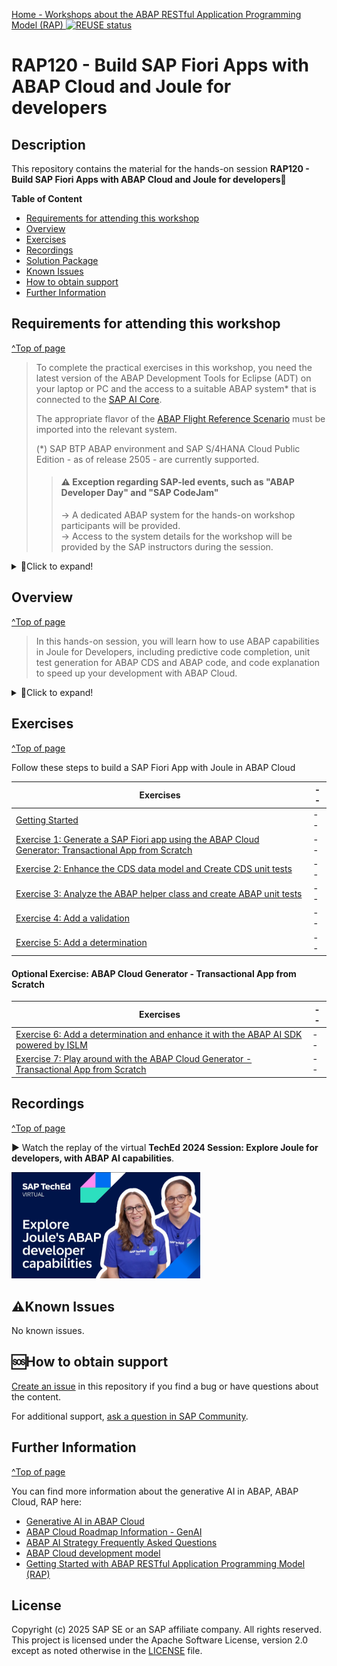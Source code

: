 [Home - Workshops about the ABAP RESTful Application Programming Model (RAP) ](https://github.com/SAP-samples/abap-platform-rap-workshops/blob/main/README.md)
[![REUSE status](https://api.reuse.software/badge/github.com/SAP-samples/abap-platform-rap120)](https://api.reuse.software/info/github.com/SAP-samples/abap-platform-rap120)


<!-- [![REUSE status](https://api.reuse.software/badge/github.com/SAP-samples/abap-platform-rap100)](https://api.reuse.software/info/github.com/SAP-samples/abap-platform-rap100) -->

<!--
# SAP-samples/repository-template
This default template for SAP Samples repositories includes files for README, LICENSE, and .reuse/dep5. All repositories on github.com/SAP-samples will be created based on this template.

# Containing Files

1. The LICENSE file:
In most cases, the license for SAP sample projects is `Apache 2.0`.

2. The .reuse/dep5 file: 
The [Reuse Tool](https://reuse.software/) must be used for your samples project. You can find the .reuse/dep5 in the project initial. Please replace the parts inside the single angle quotation marks < > by the specific information for your repository

3. The README.md file (this file):
Please edit this file as it is the primary description file for your project. You can find some placeholder titles for sections below.
-->

# RAP120 - Build SAP Fiori Apps with ABAP Cloud and Joule for developers

<!-- Please include descriptive title -->

<!--- Register repository https://api.reuse.software/register, then add REUSE badge:
[![REUSE status](https://api.reuse.software/badge/github.com/SAP-samples/REPO-NAME)](https://api.reuse.software/info/github.com/SAP-samples/REPO-NAME)
-->

## Description
<!-- Please include SEO-friendly description -->

This repository contains the material for the hands-on session **RAP120 - Build SAP Fiori Apps with ABAP Cloud and Joule for developers**💎

**Table of Content**
- [Requirements for attending this workshop](#requirements-for-attending-this-workshop)
- [Overview](#overview)
- [Exercises](#exercises)
- [Recordings](#recordings)
- [Solution Package](#solution-package)
- [Known Issues](#known-issues)
- [How to obtain support](#how-to-obtain-support) 
- [Further Information](#further-information)

## Requirements for attending this workshop
[^Top of page](#)

> To complete the practical exercises in this workshop, you need the latest version of the ABAP Development Tools for Eclipse (ADT) on your laptop or PC and the access to a suitable ABAP system* that is connected to the [SAP AI Core](https://discovery-center.cloud.sap/serviceCatalog/sap-ai-core).
> 
> The appropriate flavor of the [ABAP Flight Reference Scenario](https://github.com/SAP-samples/abap-platform-refscen-flight) must be imported into the relevant system.  
> 
> (*) SAP BTP ABAP environment and SAP S/4HANA Cloud Public Edition - as of release 2505 - are currently supported.
>
>> #### ⚠ Exception regarding SAP-led events, such as "ABAP Developer Day" and "SAP CodeJam"   
>> → A dedicated ABAP system for the hands-on workshop participants will be provided.   
>> → Access to the system details for the workshop will be provided by the SAP instructors during the session.

<details>
  <summary>🔵Click to expand!</summary>

  The requirements to follow the exercises in this repository are:
  1. [Install the latest Eclipse platform and the latest ABAP Development Tools (ADT) plugin](https://developers.sap.com/tutorials/abap-install-adt.html)
  2. [Create an ABAP Cloud Project in your ADT installation](https://developers.sap.com/tutorials/abap-environment-create-abap-cloud-project.html)
  3. [Adapt the Web Browser settings in your ADT installation](https://github.com/SAP-samples/abap-platform-rap-workshops/blob/main/requirements_rap_workshops.md#4-adapt-the-web-browser-settings-in-your-adt-installation)   

</details>

## Overview
[^Top of page](#)

<!-- #### Current Business Scenario -->

> In this hands-on session, you will learn how to use ABAP capabilities in Joule for Developers, including predictive code completion, unit test generation 
> for ABAP CDS and ABAP code, and code explanation to speed up your development with ABAP Cloud.

<details>
  <summary>🔵Click to expand!</summary>
   
  This hands-on workshop dives into creating and testing a transactional SAP Fiori elements app with Joule, using the ABAP RESTful Application Programming Model (RAP) and its UI services.

  You will build a simple transactional app to manage travel bookings based on a managed business object (BO) with a single node _Travel_.

  ABAP Cloud is the development model for building clean core compliant apps, services, and extensions on SAP S/4HANA Cloud, SAP S/4HANA, and SAP BTP ABAP environment. ABAP Cloud covers different development scenarios such as transactional, analytical, intgeration, and enterprise search scenarios. RAP ist at the heart of ABAP Cloud for building transactional SAP Fiori apps, OData-based Web API, local APIs, and business events.

  The resulting app will look like this:

  ![Resulting Travel App](exercises/images/rap120_travelapp01.png)

</details>

## Exercises
[^Top of page](#)

Follow these steps to build a SAP Fiori App with Joule in ABAP Cloud

| Exercises | -- |
| ------------- |  -- |
| [Getting Started](exercises/ex0/README.md) | -- |
| [Exercise 1: Generate a SAP Fiori app using the ABAP Cloud Generator: Transactional App from Scratch](exercises/ex01/README.md) | -- |
| [Exercise 2: Enhance the CDS data model and Create CDS unit tests](exercises/ex02/README.md) | -- |
| [Exercise 3: Analyze the ABAP helper class and create ABAP unit tests](exercises/ex03/README.md) | -- |
| [Exercise 4: Add a validation](exercises/ex04/README.md) | -- |
| [Exercise 5: Add a determination](exercises/ex05/README.md) | -- |



#### Optional Exercise: ABAP Cloud Generator - Transactional App from Scratch

| Exercises | -- |
| ------------- |  -- |
| [Exercise 6: Add a determination and enhance it with the ABAP AI SDK powered by ISLM](exercises/ex06/README.md) | -- |
| [Exercise 7: Play around with the ABAP Cloud Generator - Transactional App from Scratch](exercises/ex07/README.md) | -- |

   
## Recordings
[^Top of page](#)

▶️ Watch the replay of the virtual **TechEd 2024 Session: Explore Joule for developers, with ABAP AI capabilities**.

[<img src="teched-img.png" alt="TechEd" width="60%">](https://www.youtube.com/watch?v=r1aXK21e6pk)


<!-- ## 📤Solution Package
[^Top of page](#)

> You can import this solution package **`ZRAP120_SOL`** into following ABAP systems:
> - SAP BTP ABAP environment
> - SAP S/4HANA Cloud Public Edition 
> - SAP S/4HANA Cloud Private Edition and SAP S/4HANA as of Release 2022. 
>
> The [ABAP Flight Reference Scenario](https://github.com/SAP-samples/abap-platform-refscen-flight) must be available in the relevant system before importing the solution package.

<details>
<summary>Click to expand!</summary>
  
Follow the instructions provided below to import the solution into your publc cloud system - i.e. SAP BTP ABAP environment and SAP S/4HANA Cloud Public Edition.

1. [Install the abapGit plugin in your ABAP Development Tools (ADT) for Eclipse](https://developers.sap.com/tutorials/abap-install-abapgit-plugin.html) if you have not already done so.
2. In ADT, create the ABAP package **`ZRAP100_SOL`** in your system.
3. Open the **abapGit Repositories** view in ADT and follow the steps below.  
4. Create a link to the repository using the **Link abapGit Repository** window.    
    📤 Git repository URL: `https://github.com/SAP-samples/abap-platform-rap100`
5. Now pull/import the solution implementation using the context menu _**Pull...**_.
6. Activate the imported development objects (**Ctrl+Shift+F3**).
</details>    -->


## ⚠Known Issues
No known issues. 

## 🆘How to obtain support
[Create an issue](../../issues) in this repository if you find a bug or have questions about the content.
 
For additional support, [ask a question in SAP Community](https://answers.sap.com/questions/ask.html).


## Further Information
[^Top of page](#)

You can find more information about the generative AI in ABAP, ABAP Cloud, RAP here:

- [Generative AI in ABAP Cloud](https://help.sap.com/docs/abap-ai/generative-ai-in-abap-cloud/generative-ai-in-abap-cloud?locale=en-US) 
- [ABAP Cloud Roadmap Information - GenAI](https://help.sap.com/docs/abap-cross-product/roadmap-info/genai?locale=en-US)
- [ABAP AI Strategy Frequently Asked Questions ](https://www.sap.com/documents/2024/11/6c0a3705-e77e-0010-bca6-c68f7e60039b.html)
- [ABAP Cloud development model](https://help.sap.com/docs/abap-cloud)
- [Getting Started with ABAP RESTful Application Programming Model (RAP)](https://pages.community.sap.com/topics/abap/rap)


<!--
## Contributing
If you wish to contribute code, offer fixes or improvements, please send a pull request. Due to legal reasons, contributors will be asked to accept a DCO when they create the first pull request to this project. This happens in an automated fashion during the submission process. SAP uses [the standard DCO text of the Linux Foundation](https://developercertificate.org/).
-->

## License
Copyright (c) 2025 SAP SE or an SAP affiliate company. All rights reserved. This project is licensed under the Apache Software License, version 2.0 except as noted otherwise in the [LICENSE](LICENSE) file.
